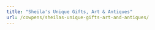 ```yaml
---
title: "Sheila's Unique Gifts, Art & Antiques"
url: /cowpens/sheilas-unique-gifts-art-and-antiques/
---
```

